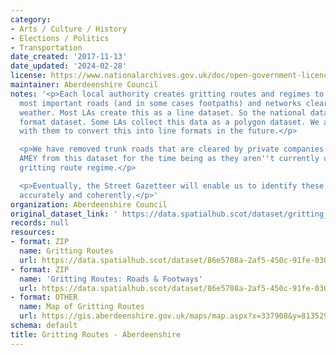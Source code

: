 ```yaml
---
category:
- Arts / Culture / History
- Elections / Politics
- Transportation
date_created: '2017-11-13'
date_updated: '2024-02-28'
license: https://www.nationalarchives.gov.uk/doc/open-government-licence/version/3/
maintainer: Aberdeenshire Council
notes: '<p>Each local authority creates gritting routes and regimes to keep their
  most important roads (and in some cases footpaths) and networks clear come bad winter
  weather. Most LAs create this as a line dataset. So the national dataset is a line
  format dataset. Some LAs collect this data as a polygon dataset. We are working
  with them to convert this into line formats in the future.</p>

  <p>We have removed trunk roads that are cleared by private companies e.g BEAR and
  AMEY from this dataset for the time being as they aren''t currently under the LA
  gritting route regime.</p>

  <p>Eventually, the Street Gazetteer will enable us to identify these routes more
  accurately and coherently.</p>'
organization: Aberdeenshire Council
original_dataset_link: ' https://data.spatialhub.scot/dataset/gritting_routes-as'
records: null
resources:
- format: ZIP
  name: Gritting Routes
  url: https://data.spatialhub.scot/dataset/86e5708a-2af5-450c-91fe-030392a14564/resource/b40b2271-aaed-4c0b-b9d4-bc23db57d4ff/download/grittingroutes.zip
- format: ZIP
  name: 'Gritting Routes: Roads & Footways'
  url: https://data.spatialhub.scot/dataset/86e5708a-2af5-450c-91fe-030392a14564/resource/1c6dc585-56ed-4f45-8ee3-8969ce3d2bd5/download/grittingroutes_links_footways.zip
- format: OTHER
  name: Map of Gritting Routes
  url: https://gis.aberdeenshire.gov.uk/maps/map.aspx?x=337908&y=813529&resolution=200&epsg=27700&mapname=aberdeenshire&baseLayer=OS%20Greyscale&datalayers=Gritting%20Links
schema: default
title: Gritting Routes - Aberdeenshire
---
```

